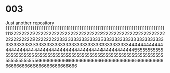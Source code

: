 # 003
Just another repository
1111111111111111111111111111111111111111111111111111111111111111111111111111111111111111111222222222222222222222222222222222222222222222222222222222222222222222222222223333333333333333333333333333333333333333333333333333333333333333333333333333333333344444444444444444444444444444444444444444444444444444444455555555555555555555555555555555555555555555555555555555555555555555555555555555555666666666666666666666666666666666666666666666666666666666666666666666666

